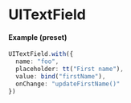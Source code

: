 # UITextField
#### Example (preset)
```typescript
UITextField.with({
  name: "foo",
  placeholder: tt("First name"),
  value: bind("firstName"),
  onChange: "updateFirstName()"
})
```
